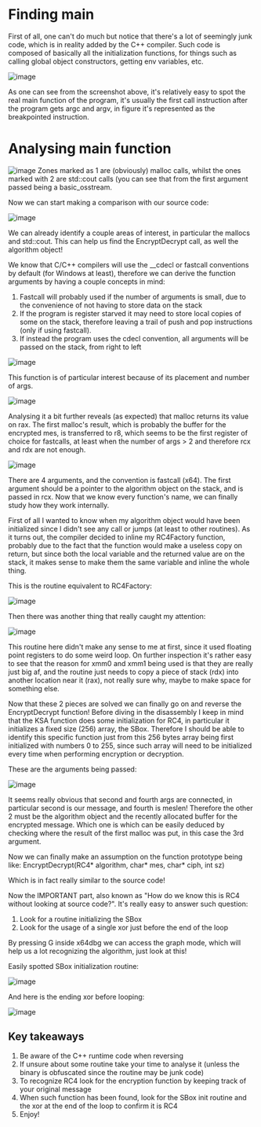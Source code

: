 # Finding main
First of all, one can't do much but notice that there's a lot of seemingly junk code, which is in reality added by the C++ compiler.
Such code is composed of basically all the initialization functions, for things such as calling global object constructors, getting env variables, etc.

![image](https://user-images.githubusercontent.com/88135556/182349212-288c8726-5034-4c0d-9968-d087d20dd503.png)

As one can see from the screenshot above, it's relatively easy to spot the real main function of the program, it's usually the first call instruction after the program
gets argc and argv, in figure it's represented as the breakpointed instruction.

# Analysing main function
![image](https://user-images.githubusercontent.com/88135556/182354661-1dbaa61b-736a-46d0-9825-b7852bd98ee8.png)
Zones marked as 1 are (obviously) malloc calls, whilst the ones marked with 2 are std::cout calls (you can see that from the first argument passed being a basic_osstream.

Now we can start making a comparison with our source code:  

![image](https://user-images.githubusercontent.com/88135556/182355173-0bd8ea43-c945-49f0-9f35-c613096307cd.png)

We can already identify a couple areas of interest, in particular the mallocs and std::cout.
This can help us find the EncryptDecrypt call, as well the algorithm object!

We know that C/C++ compilers will use the __cdecl or fastcall conventions by default (for Windows at least), therefore we can derive the function arguments by having a couple concepts in mind:
1. Fastcall will probably used if the number of arguments is small, due to the convenience of not having to store data on the stack
2. If the program is register starved it may need to store local copies of some on the stack, therefore leaving a trail of push and pop instructions (only if using fastcall).
3. If instead the program uses the cdecl convention, all arguments will be passed on the stack, from right to left

![image](https://user-images.githubusercontent.com/88135556/182359009-95c8543a-8857-488f-9a0c-25208325bbde.png)

This function is of particular interest because of its placement and number of args.

![image](https://user-images.githubusercontent.com/88135556/182359883-3e44b848-9a5b-452e-b617-f38ba1ba687e.png)

Analysing it a bit further reveals (as expected) that malloc returns its value on rax. 
The first malloc's result, which is probably the buffer for the encrypted mes, is transferred to r8, which seems to be the first register of choice for fastcalls,
at least when the number of args > 2 and therefore rcx and rdx are not enough.

![image](https://user-images.githubusercontent.com/88135556/182372838-36e317cf-6374-449d-afb9-98bcd83a3f7f.png)

There are 4 arguments, and the convention is fastcall (x64).
The first argument should be a pointer to the algorithm object on the stack, and is passed in rcx. 
Now that we know every function's name, we can finally study how they work internally.

First of all I wanted to know when my algorithm object would have been initialized since I didn't see any call or jumps (at least to other routines).
As it turns out, the compiler decided to inline my RC4Factory function, probably due to the fact that the function would make a useless copy on return,
but since both the local variable and the returned value are on the stack, it makes sense to make them the same variable and inline the whole thing.

This is the routine equivalent to RC4Factory:

![image](https://user-images.githubusercontent.com/88135556/182440192-6aab08a8-433d-4443-b455-be2c09ed5129.png)

Then there was another thing that really caught my attention:

![image](https://user-images.githubusercontent.com/88135556/182440447-afaf32e4-897c-42c9-bcb1-35dd1176032c.png)

This routine here didn't make any sense to me at first, since it used floating point registers to do some weird loop.
On further inspection it's rather easy to see that the reason for xmm0 and xmm1 being used is that they are really just big af, and the routine just needs to
copy a piece of stack (rdx) into another location near it (rax), not really sure why, maybe to make space for something else.

Now that these 2 pieces are solved we can finally go on and reverse the EncryptDecrypt function!
Before diving in the disassembly I keep in mind that the KSA function does some initialization for RC4, in particular it initializes a fixed size (256) array, the SBox.
Therefore I should be able to identify this specific function just from this 256 bytes array being first initialized with numbers 0 to 255, since such
array will need to be initialized every time when performing encryption or decryption.

These are the arguments being passed:  

![image](https://user-images.githubusercontent.com/88135556/182442144-8ce11732-fde6-4c57-95e9-7ba20c0279b3.png)

It seems really obvious that second and fourth args are connected, in particular second is our message, and fourth is meslen!
Therefore the other 2 must be the algorithm object and the recently allocated buffer for the encrypted message. 
Which one is which can be easily deduced by checking where the result of the first malloc was put, in this case the 3rd argument.

Now we can finally make an assumption on the function prototype being like:
EncryptDecrypt(RC4* algorithm, char* mes, char* ciph, int sz)

Which is in fact really similar to the source code!

Now the IMPORTANT part, also known as "How do we know this is RC4 without looking at source code?".
It's really easy to answer such question:
1. Look for a routine initializing the SBox
2. Look for the usage of a single xor just before the end of the loop

By pressing G inside x64dbg we can access the graph mode, which will help us a lot recognizing the algorithm, just look at this!

Easily spotted SBox initialization routine:

![image](https://user-images.githubusercontent.com/88135556/182443469-b983521a-891e-4a8b-af40-b77e7984a763.png)

And here is the ending xor before looping:

![image](https://user-images.githubusercontent.com/88135556/182443752-ac529cd3-c26b-4bfd-800c-5fd702482a0d.png)

## Key takeaways
1. Be aware of the C++ runtime code when reversing
2. If unsure about some routine take your time to analyse it (unless the binary is obfuscated since the routine may be junk code)
3. To recognize RC4 look for the encryption function by keeping track of your original message
4. When such function has been found, look for the SBox init routine and the xor at the end of the loop to confirm it is RC4
5. Enjoy!
